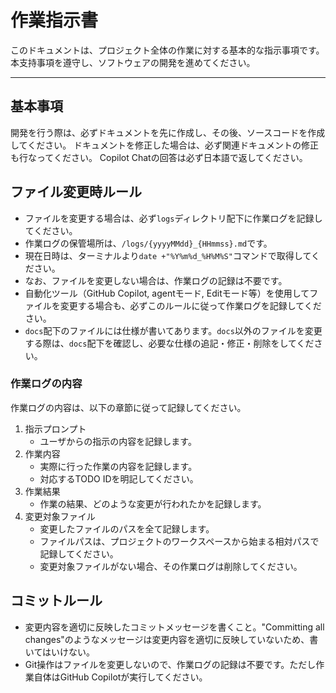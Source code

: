 # 作業指示書
このドキュメントは、プロジェクト全体の作業に対する基本的な指示事項です。
本支持事項を遵守し、ソフトウェアの開発を進めてください。

---

## 基本事項
開発を行う際は、必ずドキュメントを先に作成し、その後、ソースコードを作成してください。
ドキュメントを修正した場合は、必ず関連ドキュメントの修正も行なってください。
Copilot Chatの回答は必ず日本語で返してください。

## ファイル変更時ルール
- ファイルを変更する場合は、必ず`logs`ディレクトリ配下に作業ログを記録してください。
- 作業ログの保管場所は、`/logs/{yyyyMMdd}_{HHmmss}.md`です。
- 現在日時は、ターミナルより`date +"%Y%m%d_%H%M%S"`コマンドで取得してください。
- なお、ファイルを変更しない場合は、作業ログの記録は不要です。
- 自動化ツール（GitHub Copilot, agentモード, Editモード等）を使用してファイルを変更する場合も、必ずこのルールに従って作業ログを記録してください。
- `docs`配下のファイルには仕様が書いてあります。`docs`以外のファイルを変更する際は、`docs`配下を確認し、必要な仕様の追記・修正・削除をしてください。

### 作業ログの内容
作業ログの内容は、以下の章節に従って記録してください。

1. 指示プロンプト
   - ユーザからの指示の内容を記録します。
2. 作業内容
   - 実際に行った作業の内容を記録します。
   - 対応するTODO IDを明記してください。
3. 作業結果
   - 作業の結果、どのような変更が行われたかを記録します。
4. 変更対象ファイル
   - 変更したファイルのパスを全て記録します。
   - ファイルパスは、プロジェクトのワークスペースから始まる相対パスで記録してください。
   - 変更対象ファイルがない場合、その作業ログは削除してください。


## コミットルール
- 変更内容を適切に反映したコミットメッセージを書くこと。"Committing all changes"のようなメッセージは変更内容を適切に反映していないため、書いてはいけない。
- Git操作はファイルを変更しないので、作業ログの記録は不要です。ただし作業自体はGitHub Copilotが実行してください。